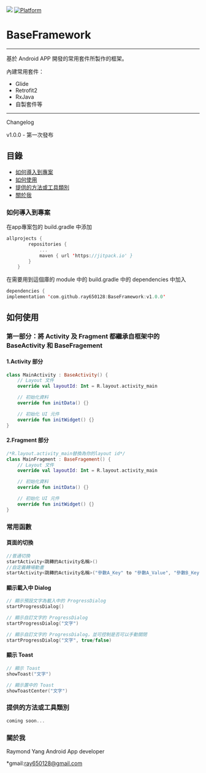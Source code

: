 [![](https://jitpack.io/v/ray650128/BaseFramework.svg)](https://jitpack.io/#ray650128/BaseFramework) [![Platform](https://img.shields.io/badge/平台-%20Android%20-brightgreen.svg)](https://github.com/ray650128)

# BaseFramework
***
基於 Android APP 開發的常用套件所製作的框架。

內建常用套件：
*  Glide
*  Retrofit2
*  RxJava
*  自製套件等

***
Changelog

v1.0.0 - 第一次發布

## 目錄
* [如何導入到專案](#Import)
* [如何使用](#Use)
* [提供的方法或工具類別](#All)
* [關於我](#About)

<a name="Import"></a>
### 如何導入到專案
在app專案包的 build.gradle 中添加
```kotlin
allprojects {
		repositories {
			...
			maven { url 'https://jitpack.io' }
		}
	}
```

在需要用到這個庫的 module 中的 build.gradle 中的 dependencies 中加入
```kotlin
dependencies {
implementation 'com.github.ray650128:BaseFramework:v1.0.0'
```
<a name="Use"></a>
## 如何使用

### 第一部分：將 Activity 及 Fragment 都繼承自框架中的 BaseActivity 和 BaseFragement
#### 1.Activity 部分

```kotlin
class MainActivity : BaseActivity() {
    // Layout 文件
    override val layoutId: Int = R.layout.activity_main

    // 初始化資料
    override fun initData() {}

    // 初始化 UI 元件
    override fun initWidget() {}
}
```
#### 2.Fragment 部分
```kotlin
/*R.layout.activity_main替換為你的layout id*/
class MainFragment : BaseFragement() {
    // Layout 文件
    override val layoutId: Int = R.layout.activity_main

    // 初始化資料
    override fun initData() {}

    // 初始化 UI 元件
    override fun initWidget() {}
}


```
### 常用函數
#### 頁面的切換
```kotlin
//普通切換
startActivity<跳轉的Activity名稱>()
//自定義轉場動畫
startActivity<跳轉的Activity名稱>("參數A_Key" to "參數A_Value", "參數B_Key" to "參數B_Value" ...)
```
#### 顯示載入中 Dialog
```kotlin
// 顯示預設文字為載入中的 ProgressDialog
startProgressDialog()

// 顯示自訂文字的 ProgressDialog
startProgressDialog("文字")

// 顯示自訂文字的 ProgressDialog，並可控制是否可以手動關閉
startProgressDialog("文字", true/false)
```
#### 顯示 Toast
```kotlin
// 顯示 Toast
showToast("文字")

// 顯示置中的 Toast
showToastCenter("文字")
```
<a name="All"></a>
### 提供的方法或工具類別
```kotlin
coming soon...
```

<a name="About"></a>
### 關於我
Raymond Yang
Android App developer

*gmail:ray650128@gmail.com
